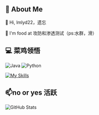 ## 🚀 About Me

👋 Hi, lmlyd22，遗忘

👀 I'm food at 攻防和渗透测试（ps:水群，滑）

## 💻 菜鸡领悟
![Java](https://img.shields.io/badge/Java-1.8-red?logo=openjdk)
![Python](https://img.shields.io/badge/Python-3.10-blue?logo=python)

[![My Skills](https://skillicons.dev/icons?i=java,idea,python,js,html,notion,linux)](https://skillicons.dev)

## 📫no or yes 活跃
![GitHub Stats](https://github-readme-stats.vercel.app/api?username=lmlyd22&show_icons=true)
